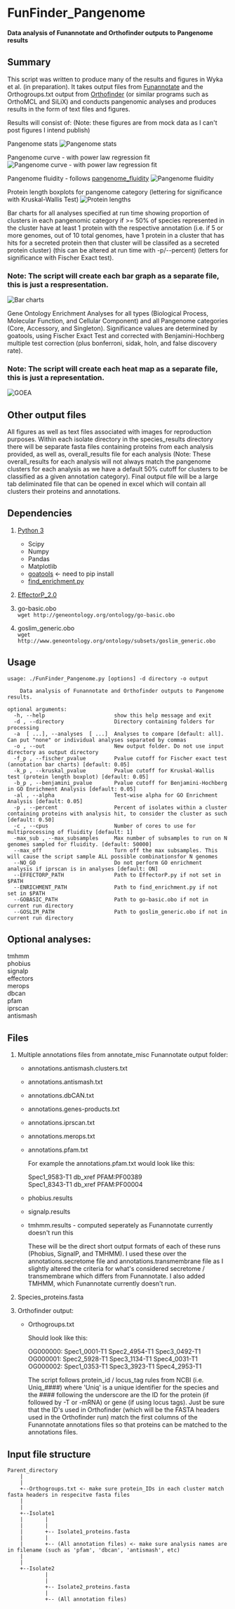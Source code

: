 # FunFinder_Pangenome
#### Data analysis of Funannotate and Orthofinder outputs to Pangenome results

## Summary

This script was written to produce many of the results and figures in Wyka et al. (in preparation). It takes output files from [Funannotate](https://github.com/nextgenusfs/funannotate) and the Orthogroups.txt output from [Orthofinder](https://github.com/davidemms/OrthoFinder) (or similar programs such as OrthoMCL and SiLiX) and conducts pangenomic analyses and produces results in the form of text files and figures.

Results will consist of: (Note: these figures are from mock data as I can't post figures I intend publish)

Pangenome stats
![Pangenome stats](https://github.com/PlantDr430/images/blob/master/Pangenome_stats.png)

Pangenome curve - with power law regression fit
![Pangenome curve - with power law regression fit](https://github.com/PlantDr430/images/blob/master/Pangenome_curve.png)

Pangenome fluidity - follows [pangenome_fluidity](https://github.com/PlantDr430/CSU_scripts/blob/master/pangenome_fluidity.py)
![Pangenome fluidity](https://github.com/PlantDr430/images/blob/master/Pangenome_fluidity.png)

Protein length boxplots for pangenome category (lettering for significance with Kruskal-Wallis Test)
![Protein lengths](https://github.com/PlantDr430/images/blob/master/Protein_lengths.png)

Bar charts for all analyses specified at run time showing proportion of clusters in each pangenomic category if >= 50% of species represented in the cluster have at least 1 protein with the respective annotation (i.e. if 5 or more genomes, out of 10 total genomes, have 1 protein in a cluster that has hits for a secreted protein then that cluster will be classifed as a secreted protein cluster) (this can be altered at run time with -p/--percent) (letters for significance with Fischer Exact test).   
### Note: The script will create each bar graph as a separate file, this is just a respresentation.
![Bar charts](https://github.com/PlantDr430/images/blob/master/bar_graphs.jpg)

Gene Ontology Enrichment Analyses for all types (Biological Process, Molecular Function, and Cellular Component) and all Pangenome categories (Core, Accessory, and Singleton). Significance values are determined by goatools, using Fischer Exact Test and corrected with Benjamini-Hochberg multiple test correction (plus bonferroni, sidak, holn, and false discovery rate).    
### Note: The script will create each heat map as a separate file, this is just a representation.
![GOEA](https://github.com/PlantDr430/images/blob/master/Accessory_GOEA.jpg)

## Other output files

All figures as well as text files associated with images for reproduction purposes. Within each isolate directory in the species_results directory there will be separate fasta files containing proteins from each analysis provided, as well as, overall_results file for each analysis (Note: These overall_results for each analysis will not always match the pangenome clusters for each analysis as we have a default 50% cutoff for clusters to be classified as a given annotation category). Final output file will be a large tab deliminated file that can be opened in excel which will contain all clusters their proteins and annotations. 

## Dependencies 

1. [Python 3](https://www.python.org/downloads/)   
    * Scipy
    * Numpy
    * Pandas
    * Matplotlib
    * [goatools](https://github.com/tanghaibao/goatools) <- need to pip install
    * [find_enrichment.py](https://github.com/tanghaibao/goatools/blob/master/scripts/find_enrichment.py)   
    
2. [EffectorP_2.0](http://effectorp.csiro.au/software.html)   
3. go-basic.obo   
`wget http://geneontology.org/ontology/go-basic.obo`
4. goslim_generic.obo   
`wget http://www.geneontology.org/ontology/subsets/goslim_generic.obo`

## Usage

```
usage: ./FunFinder_Pangenome.py [options] -d directory -o output

    Data analysis of Funannotate and Orthofinder outputs to Pangenome results.

optional arguments:
  -h, --help                      show this help message and exit
  -d , --directory                Directory containing folders for processing
  -a  [ ...], --analyses  [ ...]  Analyses to compare [default: all]. Can put "none" or individual analyses separated by commas
  -o , --out                      New output folder. Do not use input directory as output directory
  -f_p , --fischer_pvalue         Pvalue cutoff for Fischer exact test (annotation bar charts) [default: 0.05]
  -k_p , --kruskal_pvalue         Pvalue cutoff for Kruskal-Wallis test (protein length boxplot) [default: 0.05]
  -b_p , --benjamini_pvalue       Pvalue cutoff for Benjamini-Hochberg in GO Enrichment Analysis [default: 0.05]
  -al , --alpha                   Test-wise alpha for GO Enrichment Analysis [default: 0.05]
  -p , --percent                  Percent of isolates within a cluster containing proteins with analysis hit, to consider the cluster as such [default: 0.50]
  -c , --cpus                     Number of cores to use for multiprocessing of fluidity [default: 1]
  -max_sub , --max_subsamples     Max number of subsamples to run on N genomes sampled for fluidity. [default: 50000]
  --max_off                       Turn off the max subsamples. This will cause the script sample ALL possible combinationsfor N genomes
  --NO_GO                         Do not perform GO enrichment analysis if iprscan is in analyses [default: ON]
  --EFFECTORP_PATH                Path to EffectorP.py if not set in $PATH
  --ENRICHMENT_PATH               Path to find_enrichment.py if not set in $PATH
  --GOBASIC_PATH                  Path to go-basic.obo if not in current run directory
  --GOSLIM_PATH                   Path to goslim_generic.obo if not in current run directory
```

## Optional analyses:
tmhmm   
phobius   
signalp   
effectors   
merops   
dbcan   
pfam   
iprscan   
antismash   

## Files 

1. Multiple annotations files from annotate_misc Funannotate output folder:

      * annotations.antismash.clusters.txt   
      * annotations.antismash.txt    
      * annotations.dbCAN.txt   
      * annotations.genes-products.txt   
      * annotations.iprscan.txt   
      * annotations.merops.txt   
      * annotations.pfam.txt   
      
          For example the annotations.pfam.txt would look like this:
          
          Spec1_9583-T1  db_xref	PFAM:PF00389   
          Spec1_8343-T1  db_xref	PFAM:PF00004
 
      * phobius.results   
      * signalp.results   
      * tmhmm.results - computed seperately as Funannotate currently doesn't run this   
      
          These will be the direct short output formats of each of these runs (Phobius, SignalP, and TMHMM). I used these over the annotations.secretome file and annotations.transmembrane file as I slightly altered the criteria for what's considered secretome / transmembrane which differs from Funannotate. I also added TMHMM, which Funannotate currently doesn't run.

2. Species_proteins.fasta 

3. Orthofinder output:

      * Orthogroups.txt
      
          Should look like this: 
      
          OG000000: Spec1_0001-T1 Spec2_4954-T1 Spec3_0492-T1   
          OG000001: Spec2_5928-T1 Spec3_1134-T1 Spec4_0031-T1   
          OG000002: Spec1_0353-T1 Spec3_3923-T1 Spec4_2953-T1   
          
          The script follows protein_id / locus_tag rules from NCBI (i.e. Uniq_####) where 'Uniq' is a unique identifier for the species and the #### following the underscore are the ID for the protein (if followed by -T or -mRNA) or gene (if using locus tags). Just be sure that the ID's used in Orthofinder (which will be the FASTA headers used in the Orthofinder run) match the first columns of the Funannotate annotations files so that proteins can be matched to the annotations files.

## Input file structure

```
Parent_directory
    |
    |
    +--Orthogroups.txt <- make sure protein_IDs in each cluster match fasta headers in respecitve fasta files
    |
    |
    +--Isolate1 
    |       |
    |       |
    |       +-- Isolate1_proteins.fasta
    |       |
    |       +-- (All annotation files) <- make sure analysis names are in filename (such as 'pfam', 'dbcan', 'antismash', etc)
    |
    |
    +--Isolate2
            |
            |
            +-- Isolate2_proteins.fasta
            |
            +-- (All annotation files)
```


